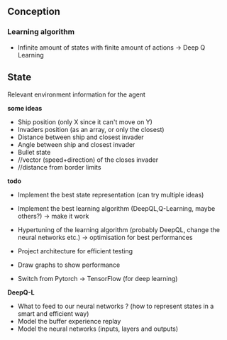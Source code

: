 ## Conception


### Learning algorithm
- Infinite amount of states with finite amount of actions -> Deep Q Learning


## State 
Relevant environment information for the agent

__some ideas__
- Ship position (only X since it can't move on Y)
- Invaders position (as an array, or only the closest)
- Distance between ship and closest invader
- Angle between ship and closest invader
- Bullet state
- //vector (speed+direction) of the closes invader
- //distance from border limits


__todo__

- Implement the best state representation (can try multiple ideas)
- Implement the best learning algorithm (DeepQL,Q-Learning, maybe others?) -> make it work
- Hypertuning of the learning algorithm (probably DeepQL, change the neural networks etc.) -> optimisation for best performances
- Project architecture for efficient testing
- Draw graphs to show performance

- Switch from Pytorch  -> TensorFlow (for deep learning)


**DeepQ-L**
- What to feed to our neural networks ? (how to represent states in a smart and efficient way)
- Model the buffer experience replay
- Model the neural networks (inputs, layers and outputs)
